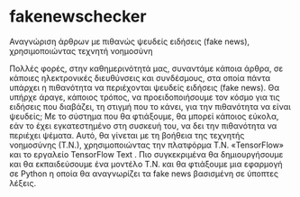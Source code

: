 # fakenewschecker
Αναγνώριση άρθρων με πιθανώς ψευδείς ειδήσεις (fake news), χρησιμοποιώντας τεχνητή νοημοσύνη


Πολλές φορές, στην καθημερινότητά μας, συναντάμε κάποια άρθρα, σε κάποιες ηλεκτρονικές διευθύνσεις και συνδέσμους, στα οποία πάντα υπάρχει η πιθανότητα να περιέχονται ψευδείς ειδήσεις (fake news). Θα υπήρχε άραγε, κάποιος τρόπος, να προειδοποιήσουμε τον κόσμο για τις ειδήσεις που διαβάζει, τη στιγμή που το κάνει, για την πιθανότητα να είναι ψευδείς;
Με το σύστημα που θα φτιάξουμε, θα μπορεί κάποιος εύκολα, εάν το έχει εγκατεστημένο στη συσκευή του, να δει την πιθανότητα να περιέχει ψέματα. Αυτό, θα γίνεται με τη βοήθεια της τεχνητής νοημοσύνης (Τ.Ν.), χρησιμοποιώντας την πλατφόρμα Τ.Ν. «TensorFlow» και το εργαλείο TensorFlow Text . Πιο συγκεκριμένα θα δημιουργήσουμε και θα εκπαιδεύσουμε ένα μοντέλο Τ.Ν. και θα φτιάξουμε μια εφαρμογή σε Python η οποία θα αναγνωρίζει τα fake news βασισμένη σε ύποπτες λέξεις.
